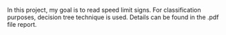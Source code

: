 In this project, my goal is to read speed limit signs. 
For classification purposes, decision tree technique is used.
Details can be found in the .pdf file report.

